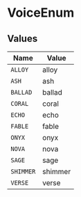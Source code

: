 # VoiceEnum


## Values

| Name      | Value     |
| --------- | --------- |
| `ALLOY`   | alloy     |
| `ASH`     | ash       |
| `BALLAD`  | ballad    |
| `CORAL`   | coral     |
| `ECHO`    | echo      |
| `FABLE`   | fable     |
| `ONYX`    | onyx      |
| `NOVA`    | nova      |
| `SAGE`    | sage      |
| `SHIMMER` | shimmer   |
| `VERSE`   | verse     |